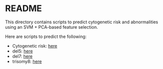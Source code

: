 README
========================================================

This directory contains scripts to predict cytogenetic risk and abnormalities using an SVM + PCA-based feature selection.

Here are scripts to predict the following:
 * Cytogenetic risk: [here](https://github.com/rdocking/stat540-group-project-aml-cnv/blob/master/code/pca_exploratory/pca_SVM_analysis_Cytogenic_risk.md)
 * del5: [here](https://github.com/rdocking/stat540-group-project-aml-cnv/blob/master/code/pca_exploratory/pca_SVM_analysis_del_5_final.md)
 * del7: [here](https://github.com/rdocking/stat540-group-project-aml-cnv/blob/master/code/pca_exploratory/pca_SVM_analysis_del_7_final.md)
 * trisomy8: [here](https://github.com/rdocking/stat540-group-project-aml-cnv/blob/master/code/pca_exploratory/pca_SVM_analysis_trsomy_8_final.md)

